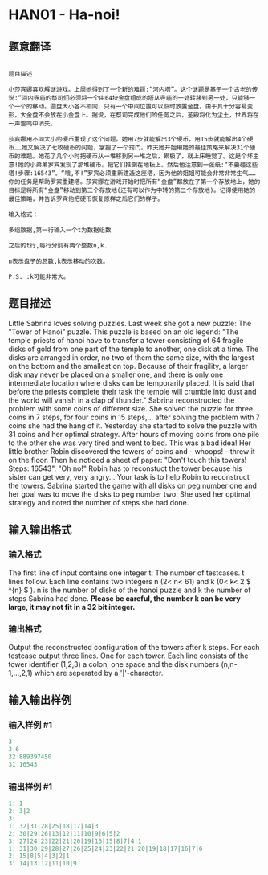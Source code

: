 # HAN01 - Ha-noi!

## 题意翻译

```

题目描述

小莎宾娜喜欢解谜游戏。上周她得到了一个新的难题:“河内塔”。这个谜题是基于一个古老的传说:“河内寺庙的祭司们必须将一个由64块金盘组成的塔从寺庙的一处转移到另一处，只能够一个一个的移动。圆盘大小各不相同，只有一个中间位置可以临时放置金盘。由于其十分容易变形，大金盘不会放在小金盘上。据说，在祭司完成他们的任务之后，圣殿将化为尘土，世界将在一声雷鸣中消失。

莎宾娜用不同大小的硬币重现了这个问题。她用7步就能解出3个硬币，用15步就能解出4个硬币……她又解决了七枚硬币的问题，掌握了一个窍门。昨天她开始用她的最佳策略来解决31个硬币的难题。她花了几个小时把硬币从一堆移到另一堆之后，累极了，就上床睡觉了。这是个坏主意!她的小弟弟罗宾发现了那堆硬币。把它们推倒在地板上。然后他注意到一张纸:“不要碰这些塔!步骤:16543”。“哦,不!”罗宾必须重新建造这座塔，因为他的姐姐可能会非常非常生气……你的任务是帮助罗宾重建塔。莎宾娜在游戏开始时把所有“金盘”都放在了第一个存放地上，她的目标是将所有“金盘”移动到第三个存放地(还有可以作为中转的第二个存放地)。记得使用她的最佳策略，并告诉罗宾他把硬币恢复原样之后它们的样子。

输入格式：

多组数据,第一行输入一个t为数据组数

之后的t行,每行分别有两个整数n,k.

n表示盘子的总数,k表示移动的次数。

P.S. :k可能非常大。

```

## 题目描述

Little Sabrina loves solving puzzles. Last week she got a new puzzle: The "Tower of Hanoi" puzzle. This puzzle is based on an old legend: "The temple priests of hanoi have to transfer a tower consisting of 64 fragile disks of gold from one part of the temple to another, one disk at a time. The disks are arranged in order, no two of them the same size, with the largest on the bottom and the smallest on top. Because of their fragility, a larger disk may never be placed on a smaller one, and there is only one intermediate location where disks can be temporarily placed. It is said that before the priests complete their task the temple will crumble into dust and the world will vanish in a clap of thunder." Sabrina reconstructed the problem with some coins of different size. She solved the puzzle for three coins in 7 steps, for four coins in 15 steps,... after solving the problem with 7 coins she had the hang of it. Yesterday she started to solve the puzzle with 31 coins and her optimal strategy. After hours of moving coins from one pile to the other she was very tired and went to bed. This was a bad idea! Her little brother Robin discovered the towers of coins and - whoops! - threw it on the floor. Then he noticed a sheet of paper: "Don't touch this towers! Steps: 16543". "Oh no!" Robin has to reconstuct the tower because his sister can get very, very angry... Your task is to help Robin to reconstruct the towers. Sabrina started the game with all disks on peg number one and her goal was to move the disks to peg number two. She used her optimal strategy and noted the number of steps she had done.

## 输入输出格式

### 输入格式

The first line of input contains one integer t: The number of testcases. t lines follow. Each line contains two integers n (2< n< 61) and k (0< k< 2 $ ^{n} $ ). n is the number of disks of the hanoi puzzle and k the number of steps Sabrina had done. **Please be careful, the number k can be very large, it may not fit in a 32 bit integer.**

### 输出格式

Output the reconstructed configuration of the towers after k steps. For each testcase output three lines. One for each tower. Each line consists of the tower identifier (1,2,3) a colon, one space and the disk numbers (n,n-1,...,2,1) which are seperated by a '|'-character.

## 输入输出样例

### 输入样例 #1

```cpp
3
3 6
32 889397450
31 16543
```


### 输出样例 #1

```cpp
1: 1
2: 3|2
3:
1: 32|31|28|25|18|17|14|3
2: 30|29|26|13|12|11|10|9|6|5|2
3: 27|24|23|22|21|20|19|16|15|8|7|4|1
1: 31|30|29|28|27|26|25|24|23|22|21|20|19|18|17|16|7|6
2: 15|8|5|4|3|2|1
3: 14|13|12|11|10|9
```


